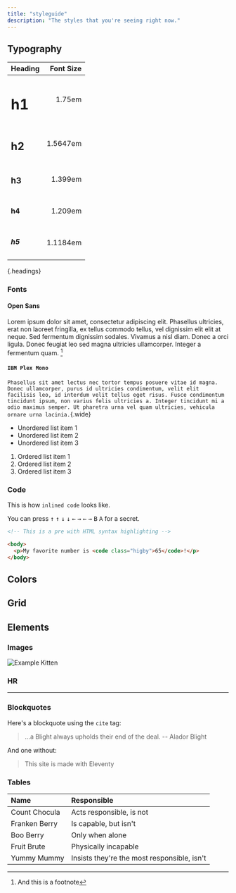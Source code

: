 ```yaml
---
title: "styleguide"
description: "The styles that you're seeing right now."
---
```


## Typography

| Heading     | Font Size |
| :---------- | --------: |
| <h1>h1</h1> |    1.75em |
| <h2>h2</h2> |  1.5647em |
| <h3>h3</h3> |   1.399em |
| <h4>h4</h4> |   1.209em |
| <h5>h5</h5> |  1.1184em |

{.headings}

### Fonts

#### Open Sans

Lorem ipsum dolor sit amet, consectetur adipiscing elit. Phasellus ultricies, erat non laoreet fringilla, ex tellus commodo tellus, vel dignissim elit elit at neque. Sed fermentum dignissim sodales. Vivamus a nisl diam. Donec a orci ligula. Donec feugiat leo sed magna ultricies ullamcorper. Integer a fermentum quam. [^1]

[^1]: And this is a footnote

#### `IBM Plex Mono`

`Phasellus sit amet lectus nec tortor tempus posuere vitae id magna. Donec ullamcorper, purus id ultricies condimentum, velit elit facilisis leo, id interdum velit tellus eget risus. Fusce condimentum tincidunt ipsum, non varius felis ultricies a. Integer tincidunt mi a odio maximus semper. Ut pharetra urna vel quam ultricies, vehicula ornare urna lacinia.`{.wide}

- Unordered list item 1
- Unordered list item 2
- Unordered list item 3

1. Ordered list item 1
2. Ordered list item 2
3. Ordered list item 3

### Code

This is how `inlined code` looks like.

You can press <kbd>↑</kbd> <kbd>↑</kbd> <kbd>↓</kbd> <kbd>↓</kbd> <kbd>←</kbd> <kbd>→</kbd> <kbd>←</kbd> <kbd>→</kbd> <kbd>B</kbd> <kbd>A</kbd> for a secret.

```html
<!-- This is a pre with HTML syntax highlighting -->

<body>
  <p>My favorite number is <code class="higby">65</code>!</p>
</body>
```

## Colors

<div class="colors">
<span></span>
<span></span>
<span></span>
<span></span>
<span></span>
</div>

## Grid

## Elements

### Images

![Example Kitten](https://www.shera.gay/gay.jpg "Images Can Be Captioned")

### HR

---

### Blockquotes

Here's a blockquote using the `cite` tag:

> ...a Blight always upholds their end of the deal.
> -- Alador Blight

And one without:

> This site is made with Eleventy

### Tables

| Name          | Responsible                                 |
| :------------ | :------------------------------------------ |
| Count Chocula | Acts responsible, is not                    |
| Franken Berry | Is capable, but isn't                       |
| Boo Berry     | Only when alone                             |
| Fruit Brute   | Physically incapable                        |
| Yummy Mummy   | Insists they're the most responsible, isn't |

